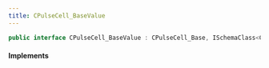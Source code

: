 ```yaml
---
title: CPulseCell_BaseValue
---
```


```csharp
public interface CPulseCell_BaseValue : CPulseCell_Base, ISchemaClass<CPulseCell_Base>, ISchemaClass<CPulseCell_BaseValue>, ISchemaField, ISchemaClass, INativeHandle
```

#### Implements

